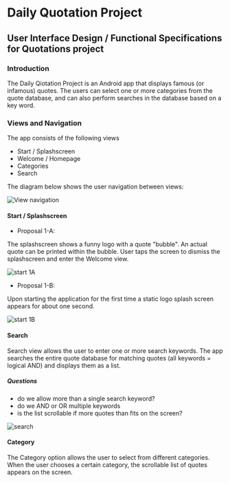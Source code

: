 # Daily Quotation Project
## User Interface Design / Functional Specifications for Quotations project
### Introduction

The Daily Qiotation Project is an Android app that displays famous (or infamous) quotes. 
The users can select one or more categories from the quote database, and can also perform searches in the database based on a key word.

### Views and Navigation

The app consists of the following views
* Start / Splashscreen
* Welcome / Homepage
* Categories
* Search

The diagram below shows the user navigation between views:

![View navigation](quotes_funcspec_app_screens.png)

#### Start / Splashscreen

* Proposal 1-A:

The splashscreen shows a funny logo with a quote "bubble". An actual quote can be printed within the bubble. User taps the screen to dismiss the splashscreen and enter the Welcome view.

![start 1A](http://www.speaklikeaceo.com/Portals/25382/images/iStock_000018464529Small.jpg)

* Proposal 1-B:

Upon starting the application for the first time a static logo splash screen appears for about one second. 

![start 1B](http://www.parature.com/wp-content/uploads/2012/01/customerservicequotations.jpg)


#### Search

Search view allows the user to enter one or more search keywords. The app searches the entire quote database for matching quotes (all keywords = logical AND) and displays them as a list. 

##### Questions
* do we allow more than a single search keyword?
* do we AND or OR multiple keywords
* is the list scrollable if more quotes than fits on the screen?

![search](Project_Screenshot_SearchActivity_11-7-14.png)

#### Category

The Category option allows the user to select from different categories. When the user chooses a certain category, the scrollable list of quotes appears on the screen.
